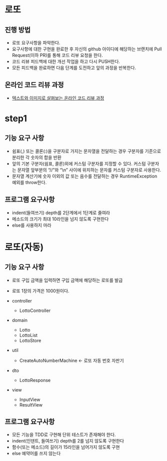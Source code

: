 # 로또
## 진행 방법
* 로또 요구사항을 파악한다.
* 요구사항에 대한 구현을 완료한 후 자신의 github 아이디에 해당하는 브랜치에 Pull Request(이하 PR)를 통해 코드 리뷰 요청을 한다.
* 코드 리뷰 피드백에 대한 개선 작업을 하고 다시 PUSH한다.
* 모든 피드백을 완료하면 다음 단계를 도전하고 앞의 과정을 반복한다.

## 온라인 코드 리뷰 과정
* [텍스트와 이미지로 살펴보는 온라인 코드 리뷰 과정](https://github.com/next-step/nextstep-docs/tree/master/codereview)

# step1 
## 기능 요구 사항
- 쉼표(,) 또는 콜론(:)을 구분자로 가지는 문자열을 전달하는 경우 구분자를 기준으로 분리한 각 숫자의 합을 반환
- 앞의 기본 구분자(쉼표, 콜론)외에 커스텀 구분자를 지정할 수 있다. 커스텀 구분자는 문자열 앞부분의 “//”와 “\n” 사이에 위치하는 문자를 커스텀 구분자로 사용한다. 
- 문자열 계산기에 숫자 이외의 값 또는 음수를 전달하는 경우 RuntimeException 예외를 throw한다.

## 프로그램 요구사항
- indent(들여쓰기) depth를 2단계에서 1단계로 줄여라
- 메소드의 크기가 최대 10라인을 넘지 않도록 구현한다
- else를 사용하지 마라


# 로또(자동)

## 기능 요구 사항
- 로또 구입 금액을 입력하면 구입 금액에 해당하는 로또를 발급
- 로또 1장의 가격은 1000원이다.

- controller
    - LottoController
- domain 
    - Lotto
    - LottoList
    - LottoStore
- util
    - CreateAutoNumberMachine <- 로또 자동 번호 자판기
- dto
    - LottoResponse
- view
    - InputView
    - ResultView
    
## 프로그램 요구사항
- 모든 기능을 TDD로 구현해 단위 테스트가 존재해야 한다.
- indent(인덴트, 들여쓰기) depth를 2를 넘지 않도록 구현한다
- 함수(또는 메소드)의 길이가 15라인을 넘어가지 않도록 구현
- else 예약어를 쓰지 않는다
